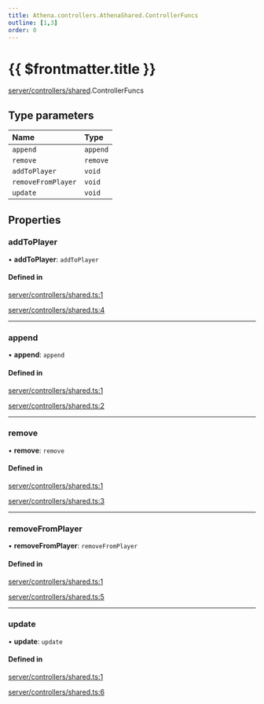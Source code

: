 ```yaml
---
title: Athena.controllers.AthenaShared.ControllerFuncs
outline: [1,3]
order: 0
---
```


# {{ $frontmatter.title }}


[server/controllers/shared](../modules/server_controllers_shared.md).ControllerFuncs

## Type parameters

| Name | Type |
| :------ | :------ |
| `append` | `append` |
| `remove` | `remove` |
| `addToPlayer` | `void` |
| `removeFromPlayer` | `void` |
| `update` | `void` |

## Properties

### addToPlayer

• **addToPlayer**: `addToPlayer`

#### Defined in

[server/controllers/shared.ts:1](https://github.com/Stuyk/altv-athena/blob/b149a44/src/core/server/controllers/shared.ts#L1)

[server/controllers/shared.ts:4](https://github.com/Stuyk/altv-athena/blob/b149a44/src/core/server/controllers/shared.ts#L4)

___

### append

• **append**: `append`

#### Defined in

[server/controllers/shared.ts:1](https://github.com/Stuyk/altv-athena/blob/b149a44/src/core/server/controllers/shared.ts#L1)

[server/controllers/shared.ts:2](https://github.com/Stuyk/altv-athena/blob/b149a44/src/core/server/controllers/shared.ts#L2)

___

### remove

• **remove**: `remove`

#### Defined in

[server/controllers/shared.ts:1](https://github.com/Stuyk/altv-athena/blob/b149a44/src/core/server/controllers/shared.ts#L1)

[server/controllers/shared.ts:3](https://github.com/Stuyk/altv-athena/blob/b149a44/src/core/server/controllers/shared.ts#L3)

___

### removeFromPlayer

• **removeFromPlayer**: `removeFromPlayer`

#### Defined in

[server/controllers/shared.ts:1](https://github.com/Stuyk/altv-athena/blob/b149a44/src/core/server/controllers/shared.ts#L1)

[server/controllers/shared.ts:5](https://github.com/Stuyk/altv-athena/blob/b149a44/src/core/server/controllers/shared.ts#L5)

___

### update

• **update**: `update`

#### Defined in

[server/controllers/shared.ts:1](https://github.com/Stuyk/altv-athena/blob/b149a44/src/core/server/controllers/shared.ts#L1)

[server/controllers/shared.ts:6](https://github.com/Stuyk/altv-athena/blob/b149a44/src/core/server/controllers/shared.ts#L6)
